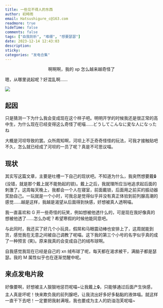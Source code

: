 ```yaml
---
title: 一些见不得人的东西
author: 初時雨
email: Hatsushigure_c@163.com
readmore: true
hideTime: false
comments: false
tags: ["自我剖析", "难绷", "想要瑟瑟"]
date: 2023-12-14 12:43:03
description:
sticky:
categories: "发电合集"
---
```


<div align="center">啊啊啊，我的 xp 怎么越来越奇怪了</div>

<!--more-->

嗯，从哪里说起呢？好混乱啊……

<img src="https://pic.imgdb.cn/item/657a91d0c458853aef94365b.jpg" />

## 起因

只是猜测一下为什么我会变成现在这个样子吧。明明开学的时候我还是很正常的高中生，为什么现在已经变得这么奇怪了呢喵……どうしてこんなに変な人になったね

大概是河坝导致的罢。众所周知啊，河坝上不乏奇奇怪怪的玩法，可我才接触贴吧不久，怎么就已经成了河坝的一员了呢？真是不可思议喵。

## 现状

其实写这篇文章，主要是吐槽一下自己的现状吧。不知道为什么，我突然想要戴🔒 (没错，就是那个戴上就不能勃起的锁)。戴上之后，我就理所应当地追求起后面的刺激了。这周每天晚上，我都会一个人在寝室，前面戴锁，后面用之前买的振动器奖励自己。一玩就是一个小时，可我总是觉得似乎并没有真正体验到前列腺高潮的感觉……越是这样，我越是渴望从后面得到快感，好想被真人透啊喵。

我一直喜欢和 G 开一些奇怪的玩笑，例如想被他透什么的，可是现在我好像真的想被他透了……怎么办呢？希望寒假的时候他能同意吧。

与此同时，我还买了好几个小玩具，假屌和马眼震动棒也安排上了，这周就能到货，感觉我在无意之间被自己调教了呢喵。这下我的第三个小号的名字似乎真的成了一种预言 (笑)。原来我真的会变成自己的绒布球啊。

自我感觉我现在已经是自己的 xn 绒布球了呢，每天都在渴求被干，满脑子都是瑟瑟。我的 M 属性似乎也在逐渐觉醒中呢。

## 来点发电片段

好像要啊，好想被主人狠狠地惩罚呢喵~让我戴上🔒，只能够通过后面产生快感，主人真是坏呢！快来欺负我的前列腺吧，让我流出好多好多黏黏的液体喵。就这样一直干下去吧！一定要把我射满哦，我也要成为主人的奶油泡芙呢喵~

